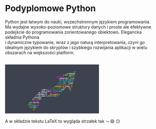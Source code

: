 # Podyplomowe Python
Python jest łatwym do nauki, wszechstronnym językiem programowania. Ma wydajne wysoko-poziomowe struktury danych 
i proste ale efektywne podejście do programowania zorientowanego obiektowo. Elegancka składnia Pythona      
i dynamiczne typowanie, wraz z jego naturą interpretowania, czyni go idealnym językiem do skryptów i szybkiego rozwijania aplikacji 
w wielu obszarach na większości platform. 


$\hspace{8cm}$![Strzałka](https://raw.githubusercontent.com/wojjanus/Podyplomowe/master/arrow.png)


A w składzie tekstu LaTeX to wygląda strzałek tak $\leadsto$ 😄 😏
